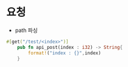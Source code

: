 # 요청

- path 파싱 

```rust
#[get("/test/<index>")]
    pub fn api_post(index : i32) -> String{
        format!("index : {}",index)
    }
```
